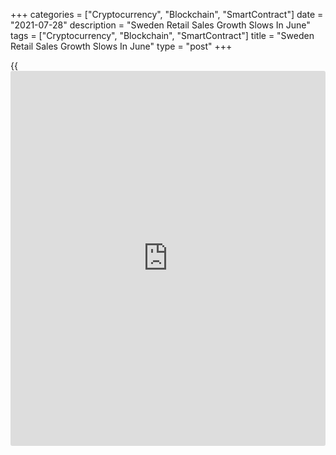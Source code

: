 +++
categories = ["Cryptocurrency", "Blockchain", "SmartContract"]
date = "2021-07-28"
description = "Sweden Retail Sales Growth Slows In June"
tags = ["Cryptocurrency", "Blockchain", "SmartContract"]
title = "Sweden Retail Sales Growth Slows In June"
type = "post"
+++

{{<iframe id="large-banner" src="https://www.bounty.group/#slide=18.0" width="100%" height="600" scrolling="no" style="border: 0px solid rgb(216, 221, 230); border-radius: 3px;">}}

Sweden's retail sales grew at a softer pace in June, figures from
Statistics Sweden showed on Wednesday.

Retail sales rose 8.5 percent year-on-year in June, after a 10.7 percent
increase in May.

Retail sales in durables gained 11.2 percent in June and those of
consumables, excluding sales at the state-owned chain of liquor stores
increased 4.9 percent.

On a monthly basis, retail sales fell a seasonally adjusted 0.3 percent
in June.

In the second quarter, retail sales rose a working-day adjusted 2.8
percent sequentially.

For comments and feedback [contact](https://www.playgroundfx.com/contact/): editorial@rtt[news](https://www.letsplayfx.com/blog/forex-news-website/).com

[Economic News][1]

 **What parts of the world are seeing the best (and worst) economic
performances lately? Click[here][2] to check out our [Econ Scorecard][2]
and find out! See up-to-the-moment [ranking](https://www.playgroundfx.com/blog/crypto-exchange-ranking/)s for the best and worst
performers in [GDP][3], [unemployment rate][4], [inflation][5] and much
more.**

   1. www.rtt[news](https://www.letsplayfx.com/blog/forex-news-website/).com/Content/EconomicNews.aspx
   2. www.rtt[news](https://www.letsplayfx.com/blog/forex-news-website/).com/economic-scorecard/world-rank/PPI/highest-performance.aspx
   3. www.rtt[news](https://www.letsplayfx.com/blog/forex-news-website/).com/economic-scorecard/world-rank/GDP/highest-performance.aspx
   4. www.rtt[news](https://www.letsplayfx.com/blog/forex-news-website/).com/economic-scorecard/world-rank/unemployment-rate/lowest-performance.aspx
   5. www.rtt[news](https://www.letsplayfx.com/blog/forex-news-website/).com/economic-scorecard/world-rank/CPI/highest-performance.aspx
